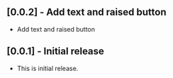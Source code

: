 ## [0.0.2] - Add text and raised button

* Add text and raised button


## [0.0.1] - Initial release

* This is initial release.
